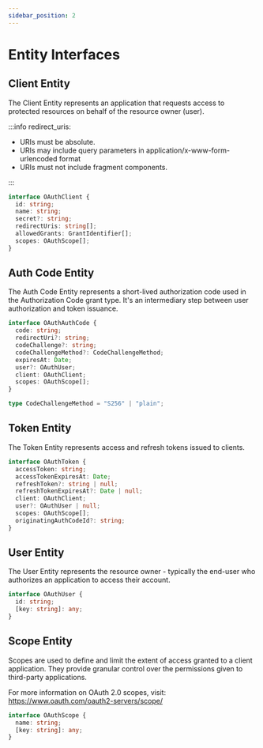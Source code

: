 ```yaml
---
sidebar_position: 2
---
```


# Entity Interfaces

## Client Entity

The Client Entity represents an application that requests access to protected resources on behalf of the resource owner (user).

:::info redirect_uris:

- URIs must be absolute.
- URIs may include query parameters in application/x-www-form-urlencoded format
- URIs must not include fragment components.

:::

```typescript
interface OAuthClient {
  id: string;
  name: string;
  secret?: string;
  redirectUris: string[];
  allowedGrants: GrantIdentifier[];
  scopes: OAuthScope[];
}
```

## Auth Code Entity

The Auth Code Entity represents a short-lived authorization code used in the Authorization Code grant type. It's an intermediary step between user authorization and token issuance.

```ts
interface OAuthAuthCode {
  code: string;
  redirectUri?: string;
  codeChallenge?: string;
  codeChallengeMethod?: CodeChallengeMethod;
  expiresAt: Date;
  user?: OAuthUser;
  client: OAuthClient;
  scopes: OAuthScope[];
}

type CodeChallengeMethod = "S256" | "plain";
```

## Token Entity

The Token Entity represents access and refresh tokens issued to clients.

```typescript
interface OAuthToken {
  accessToken: string;
  accessTokenExpiresAt: Date;
  refreshToken?: string | null;
  refreshTokenExpiresAt?: Date | null;
  client: OAuthClient;
  user?: OAuthUser | null;
  scopes: OAuthScope[];
  originatingAuthCodeId?: string;
}
```

## User Entity

The User Entity represents the resource owner - typically the end-user who authorizes an application to access their account.

```typescript
interface OAuthUser {
  id: string;
  [key: string]: any;
}
```

## Scope Entity

Scopes are used to define and limit the extent of access granted to a client application. They provide granular control over the permissions given to third-party applications.

For more information on OAuth 2.0 scopes, visit: https://www.oauth.com/oauth2-servers/scope/

```typescript
interface OAuthScope {
  name: string;
  [key: string]: any;
}
```
